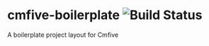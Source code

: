 # cmfive-boilerplate ![Build Status](https://travis-ci.org/adam-buckley/cmfive-boilerplate.svg?branch=master)
A boilerplate project layout for Cmfive
